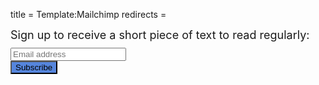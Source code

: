 title = Template:Mailchimp
redirects =
>>>>

<!-- Begin Mailchimp Signup Form -->
<html>
<link href="//cdn-images.mailchimp.com/embedcode/horizontal-slim-10_7.css" rel="stylesheet" type="text/css">
<div id="mc_embed_signup">
  <form action="https://xyz.us19.list-manage.com/subscribe/post?u=bf389f20ff9d24161706b5794&amp;id=67a7da1338" method="post" id="mc-embedded-subscribe-form" name="mc-embedded-subscribe-form" class="validate" target="_blank" novalidate>
    <div id="mc_embed_signup_scroll">
      <div style="font-size:18px;margin-bottom:10px;">Sign up to receive a short piece of text to read regularly:</div>
      <input type="email" value="" name="EMAIL" class="email" id="mce-EMAIL" placeholder="Email address" required>
      <!-- real people should not fill this in and expect good things - do not remove this or risk form bot signups-->
      <div style="position: absolute; left: -5000px;" aria-hidden="true"><input type="text" name="b_bf389f20ff9d24161706b5794_67a7da1338" tabindex="-1" value=""></div>
      <div class="clear"><input type="submit" value="Subscribe" name="subscribe" id="mc-embedded-subscribe" class="button" style="background-color: #5585dc;"></div>
    </div>
  </form>
</div>
</html>